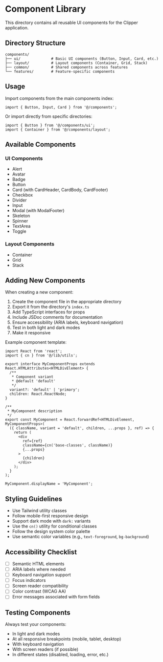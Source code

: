 # Component Library

This directory contains all reusable UI components for the Clipper application.

## Directory Structure

```
components/
├── ui/              # Basic UI components (Button, Input, Card, etc.)
├── layout/          # Layout components (Container, Grid, Stack)
├── common/          # Shared components across features
└── features/        # Feature-specific components
```

## Usage

Import components from the main components index:

```tsx
import { Button, Input, Card } from '@/components';
```

Or import directly from specific directories:

```tsx
import { Button } from '@/components/ui';
import { Container } from '@/components/layout';
```

## Available Components

### UI Components
- Alert
- Avatar
- Badge
- Button
- Card (with CardHeader, CardBody, CardFooter)
- Checkbox
- Divider
- Input
- Modal (with ModalFooter)
- Skeleton
- Spinner
- TextArea
- Toggle

### Layout Components
- Container
- Grid
- Stack

## Adding New Components

When creating a new component:

1. Create the component file in the appropriate directory
2. Export it from the directory's `index.ts`
3. Add TypeScript interfaces for props
4. Include JSDoc comments for documentation
5. Ensure accessibility (ARIA labels, keyboard navigation)
6. Test in both light and dark modes
7. Make it responsive

Example component template:

```tsx
import React from 'react';
import { cn } from '@/lib/utils';

export interface MyComponentProps extends React.HTMLAttributes<HTMLDivElement> {
  /**
   * Component variant
   * @default 'default'
   */
  variant?: 'default' | 'primary';
  children: React.ReactNode;
}

/**
 * MyComponent description
 */
export const MyComponent = React.forwardRef<HTMLDivElement, MyComponentProps>(
  ({ className, variant = 'default', children, ...props }, ref) => {
    return (
      <div
        ref={ref}
        className={cn('base-classes', className)}
        {...props}
      >
        {children}
      </div>
    );
  }
);

MyComponent.displayName = 'MyComponent';
```

## Styling Guidelines

- Use Tailwind utility classes
- Follow mobile-first responsive design
- Support dark mode with `dark:` variants
- Use the `cn()` utility for conditional classes
- Follow the design system color palette
- Use semantic color variables (e.g., `text-foreground`, `bg-background`)

## Accessibility Checklist

- [ ] Semantic HTML elements
- [ ] ARIA labels where needed
- [ ] Keyboard navigation support
- [ ] Focus indicators
- [ ] Screen reader compatibility
- [ ] Color contrast (WCAG AA)
- [ ] Error messages associated with form fields

## Testing Components

Always test your components:
- In light and dark modes
- At all responsive breakpoints (mobile, tablet, desktop)
- With keyboard navigation
- With screen readers (if possible)
- In different states (disabled, loading, error, etc.)
